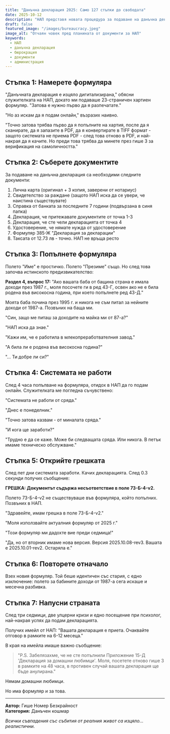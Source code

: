 ```yaml
---
title: "Данъчна декларация 2025: Само 127 стъпки до свободата"
date: 2025-10-12
description: "НАП представя новата процедура за подаване на данъчна декларация, която изисква само 3 посещения, 17 документа и безкрайно търпение"
draft: false
featured_image: "/images/bureaucracy.jpeg"
image_alt: "Отчаян човек пред планината от документи за НАП"
keywords:
  - НАП
  - данъчна декларация
  - бюрокрация
  - документи
  - администрация
---
```


## Стъпка 1: Намерете формуляра

"Данъчната декларация е изцяло дигитализирана," обясни служителката на НАП, докато ми подаваше 23-страничен хартиен формуляр. "Затова е нужно първо да я разпечатате."

"Но аз искам да я подам онлайн," възразих наивно.

"Точно затова трябва първо да я попълните на хартия, после да я сканирате, да я запазите в PDF, да я конвертирате в TIFF формат - защото системата не приема PDF - след това отново в PDF, и най-накрая да я качите. Но преди това трябва да минете през гише 3 за верификация на самоличността."

## Стъпка 2: Съберете документите

За подаване на данъчна декларация са необходими следните документи:

1. Лична карта (оригинал + 3 копия, заверени от нотариус)
2. Свидетелство за раждане (защото НАП иска да се увери, че наистина съществувате)
3. Справка от банката за последните 7 години (подвързана в синя папка)
4. Декларация, че притежавате документите от точка 1-3
5. Декларация, че сте чели декларацията от точка 4
6. Удостоверение, че нямате нужда от удостоверение
7. Формуляр 385-Ж "Декларация за декларации"
8. Таксата от 12.73 лв - точно. НАП не връща ресто

## Стъпка 3: Попълнете формуляра

Полето "Име" е простичко. Полето "Презиме" също. Но след това започва истинското предизвикателство:

**Раздел 4, въпрос 17:** "Ако вашата баба от бащина страна е имала доходи през 1987 г., моля посочете ги в ред 43-Г, освен ако не е била родена във високосна година, при което попълнете ред 43-Д."

Моята баба почина през 1995 г. и никога не съм питал за нейните доходи от 1987-а. Позвъних на баща ми.

"Син, защо ме питаш за доходите на майка ми от 87-а?"

"НАП иска да знае."

"Кажи им, че е работила в млекопреработвателния завод."

"А била ли е родена във високосна година?"

"... Ти добре ли си?"

## Стъпка 4: Системата не работи

След 4 часа попълване на формуляра, отидох в НАП да го подам онлайн. Служителката ме погледна съчувствено:

"Системата не работи от сряда."

"Днес е понеделник."

"Точно затова казвам - от миналата сряда."

"И кога ще заработи?"

"Трудно е да се каже. Може би следващата сряда. Или никога. В петък имаме техническо обслужване."

## Стъпка 5: Открийте грешката

След пет дни системата заработи. Качих декларацията. След 0.3 секунди получих съобщение:

**ГРЕШКА: Документът съдържа несъответствие в поле 73-Б-4-v2.**

Полето 73-Б-4-v2 не съществуваше във формуляра, който попълних. Позвъних в НАП.

"Здравейте, имам грешка в поле 73-Б-4-v2."

"Моля използвайте актуалния формуляр от 2025 г."

"Този формуляр ми дадохте вие преди седмица!"

"Да, но от вторник имаме нова версия. Версия 2025.10.08-rev3. Вашата е 2025.10.01-rev2. Остаряла е."

## Стъпка 6: Повторете отначало

Взех новия формуляр. Той беше идентичен със стария, с едно изключение: полето за бабините доходи от 1987-а сега искаше и месечна разбивка.

## Стъпка 7: Напусни страната

След три седмици, две улцерни кризи и едно посещение при психолог, най-накрая успях да подам декларацията.

Получих имейл от НАП: "Вашата декларация е приета. Очаквайте отговор в рамките на 6-12 месеца."

В края на имейла имаше важно съобщение:

> "P.S. Забелязахме, че не сте попълнили Приложение 15-Д 'Декларация за домашни любимци'. Моля, посетете отново гише 3 в рамките на 48 часа, в противен случай вашата декларация ще бъде анулирана."

Нямам домашни любимци.

Но има формуляр и за това.

---

**Автор:** Гише Номер Безкрайност  
**Категория:** Данъчен кошмар

*Всички съвпадения със събития от реалния живот са изцяло... реалистични.*
